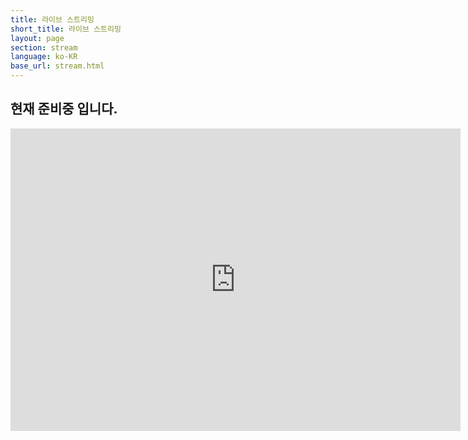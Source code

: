 ```yaml
---
title: 라이브 스트리밍
short_title: 라이브 스트리밍
layout: page
section: stream
language: ko-KR
base_url: stream.html
---
```



## 현재 준비중 입니다.

<iframe width="720" height="484" src="https://www.youtube.com/embed/" title="YouTube video player" frameborder="0" allow="accelerometer; autoplay; clipboard-write; encrypted-media; gyroscope; picture-in-picture" allowfullscreen></iframe>
